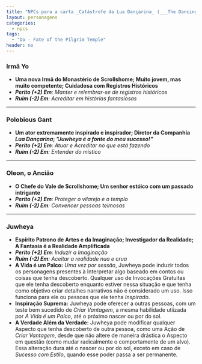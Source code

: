 ```yaml
---
title: "NPCs para a carta _Catástrofe da Lua Dançarina_ (___The Dancing Moon Catastrophe___)"
layout: personagens
categories:
  - npcs
tags:
  - "Do - Fate of the Pilgrim Temple"
header: no        
---
```


### Irmã Yo

+ **Uma nova Irmã do Monastério de Scrollshome; Muito jovem, mas muito competente; Cuidadosa com Registros Históricos**
+ _**Perito (+2) Em**:  Manter e relembrar-se de registros históricos_
+ _**Ruim (-2) Em**:  Acreditar em histórias fantasiosas_

---

### Polobious Gant

+ **Um ator extremamente inspirado e inspirador; Diretor da Companhia _Lua Dançarina_; _"Juwheya é a fonte do meu sucesso!"_**
+ _**Perito (+2) Em**:  Atuar e Acreditar no que está fazendo_
+ _**Ruim (-2) Em**:  Entender do místico_

---

### Oleon, o Ancião

+ **O Chefe do Vale de Scrollshome; Um senhor estóico com um passado intrigante**
+ _**Perito (+2) Em**:  Proteger o vilarejo e o templo_
+ _**Ruim (-2) Em**:  Convencer pessoas teimosas_

---

### Juwheya

+ **Espírito Patrono de Artes e da Imaginação; Investigador da Realidade; A Fantasia é a Realidade Amplificada**
+ _**Perito (+2) Em**:  Induzir a Imaginação_
+ _**Ruim (-2) Em**:  Aceitar a realidade nua e crua_
+ **A Vida é um Palco:** _Uma vez por sessão_, Juwheya pode induzir todos os personagens presentes à Interpretar algo baseado em contos ou coisas que tenha descoberto. Qualquer uso de Invocações Gratuitas que ele tenha descoberto enquanto estiver nessa situação e que tenha como objetivo criar detalhes narrativos não é considerado um uso. Isso funciona para ele ou pessoas que ele tenha _Inspirado_.
+ **Inspiração Suprema:** Juwheya pode oferecer a outras pessoas, com um teste bem sucedido de _Criar Vantagem_, a mesma habilidade utiizada por _A Vida é um Palco_, até o próximo nascer ou por do sol. 
+ **A Verdade Além da Verdade:** Juwheya pode modificar qualquer Aspecto que tenha descoberto de outra pessoa, como uma Ação de _Criar Vantagem_, desde que não altere de maneira drástica o Aspecto em questão (como mudar radicalmente o comportamente de um alvo). Essa alteração dura até o nascer ou por do sol, exceto em caso de _Sucesso com Estilo_, quando esse poder passa a ser permanente.
